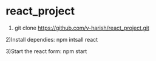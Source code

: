 # react_project

1) git clone https://github.com/v-harish/react_project.git


2)Install dependies: npm intsall react


3)Start the react form: npm start
